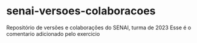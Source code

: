# senai-versoes-colaboracoes
Repositório de versões e colaborações do SENAI, turma de 2023
Esse é o comentario adicionado pelo exercicio
